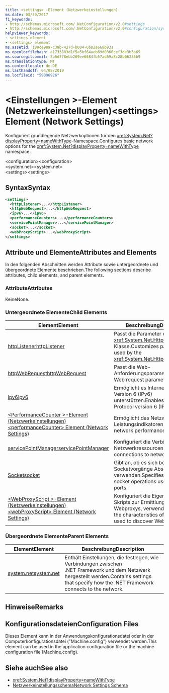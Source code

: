 ```yaml
---
title: <settings> -Element (Netzwerkeinstellungen)
ms.date: 03/30/2017
f1_keywords:
- http://schemas.microsoft.com/.NetConfiguration/v2.0#settings
- http://schemas.microsoft.com/.NetConfiguration/v2.0#configuration/system.net/settings
helpviewer_keywords:
- settings element
- <settings> element
ms.assetid: 189ce989-c39b-427d-b004-6b82a668b931
ms.openlocfilehash: a1733803d1f5a5bf64aeb69d0360cef3de3b3a69
ms.sourcegitcommit: 5b6d778ebb269ee6684fb57ad69a8c28b06235b9
ms.translationtype: MT
ms.contentlocale: de-DE
ms.lasthandoff: 04/08/2019
ms.locfileid: "59096926"
---
```

# <a name="settings-element-network-settings"></a><span data-ttu-id="58fcf-102">\<Einstellungen >-Element (Netzwerkeinstellungen)</span><span class="sxs-lookup"><span data-stu-id="58fcf-102">\<settings> Element (Network Settings)</span></span>
<span data-ttu-id="58fcf-103">Konfiguriert grundlegende Netzwerkoptionen für den <xref:System.Net?displayProperty=nameWithType>-Namespace.</span><span class="sxs-lookup"><span data-stu-id="58fcf-103">Configures basic network options for the <xref:System.Net?displayProperty=nameWithType> namespace.</span></span>  
  
 <span data-ttu-id="58fcf-104">\<configuration></span><span class="sxs-lookup"><span data-stu-id="58fcf-104">\<configuration></span></span>  
<span data-ttu-id="58fcf-105">\<system.net></span><span class="sxs-lookup"><span data-stu-id="58fcf-105">\<system.net></span></span>  
<span data-ttu-id="58fcf-106">\<settings></span><span class="sxs-lookup"><span data-stu-id="58fcf-106">\<settings></span></span>  
  
## <a name="syntax"></a><span data-ttu-id="58fcf-107">Syntax</span><span class="sxs-lookup"><span data-stu-id="58fcf-107">Syntax</span></span>  
  
```xml  
<settings>  
  <httpListener>...</httpListener>  
  <httpWebRequest>...</httpWebRequest>  
  <ipv6>...</ipv6>  
  <performanceCounters>...</performanceCounters>  
  <servicePointManager>...</servicePointManager>  
  <socket>...</socket>  
  <webProxyScript>...</webProxyScript>  
</settings>  
```  
  
## <a name="attributes-and-elements"></a><span data-ttu-id="58fcf-108">Attribute und Elemente</span><span class="sxs-lookup"><span data-stu-id="58fcf-108">Attributes and Elements</span></span>  
 <span data-ttu-id="58fcf-109">In den folgenden Abschnitten werden Attribute sowie untergeordnete und übergeordnete Elemente beschrieben.</span><span class="sxs-lookup"><span data-stu-id="58fcf-109">The following sections describe attributes, child elements, and parent elements.</span></span>  
  
### <a name="attributes"></a><span data-ttu-id="58fcf-110">Attribute</span><span class="sxs-lookup"><span data-stu-id="58fcf-110">Attributes</span></span>  
 <span data-ttu-id="58fcf-111">Keine</span><span class="sxs-lookup"><span data-stu-id="58fcf-111">None.</span></span>  
  
### <a name="child-elements"></a><span data-ttu-id="58fcf-112">Untergeordnete Elemente</span><span class="sxs-lookup"><span data-stu-id="58fcf-112">Child Elements</span></span>  
  
|<span data-ttu-id="58fcf-113">Element</span><span class="sxs-lookup"><span data-stu-id="58fcf-113">Element</span></span>|<span data-ttu-id="58fcf-114">Beschreibung</span><span class="sxs-lookup"><span data-stu-id="58fcf-114">Description</span></span>|  
|-------------|-----------------|  
|[<span data-ttu-id="58fcf-115">httpListener</span><span class="sxs-lookup"><span data-stu-id="58fcf-115">httpListener</span></span>](../../../../../docs/framework/configure-apps/file-schema/network/httplistener-element-network-settings.md)|<span data-ttu-id="58fcf-116">Passt die Parameter ein, die die <xref:System.Net.HttpListener> Klasse.</span><span class="sxs-lookup"><span data-stu-id="58fcf-116">Customizes parameters used by the <xref:System.Net.HttpListener> class.</span></span>|  
|[<span data-ttu-id="58fcf-117">httpWebRequest</span><span class="sxs-lookup"><span data-stu-id="58fcf-117">httpWebRequest</span></span>](../../../../../docs/framework/configure-apps/file-schema/network/httpwebrequest-element-network-settings.md)|<span data-ttu-id="58fcf-118">Passt die Web-Anforderungsparameter.</span><span class="sxs-lookup"><span data-stu-id="58fcf-118">Customizes Web request parameters.</span></span>|  
|[<span data-ttu-id="58fcf-119">ipv6</span><span class="sxs-lookup"><span data-stu-id="58fcf-119">ipv6</span></span>](../../../../../docs/framework/configure-apps/file-schema/network/ipv6-element-network-settings.md)|<span data-ttu-id="58fcf-120">Ermöglicht es Internet Protocol, Version 6 (IPv6) unterstützen.</span><span class="sxs-lookup"><span data-stu-id="58fcf-120">Enables Internet Protocol version 6 (IPv6) support.</span></span>|  
|[<span data-ttu-id="58fcf-121">\<PerformanceCounter >-Element (Netzwerkeinstellungen)</span><span class="sxs-lookup"><span data-stu-id="58fcf-121">\<performanceCounter> Element (Network Settings)</span></span>](../../../../../docs/framework/configure-apps/file-schema/network/performancecounter-element-network-settings.md)|<span data-ttu-id="58fcf-122">Ermöglicht das Netzwerk-Leistungsindikatoren.</span><span class="sxs-lookup"><span data-stu-id="58fcf-122">Enables network performance counters.</span></span>|  
|[<span data-ttu-id="58fcf-123">servicePointManager</span><span class="sxs-lookup"><span data-stu-id="58fcf-123">servicePointManager</span></span>](../../../../../docs/framework/configure-apps/file-schema/network/servicepointmanager-element-network-settings.md)|<span data-ttu-id="58fcf-124">Konfiguriert die Verbindungen mit Netzwerkressourcen.</span><span class="sxs-lookup"><span data-stu-id="58fcf-124">Configures connections to network resources.</span></span>|  
|[<span data-ttu-id="58fcf-125">Socket</span><span class="sxs-lookup"><span data-stu-id="58fcf-125">socket</span></span>](../../../../../docs/framework/configure-apps/file-schema/network/socket-element-network-settings.md)|<span data-ttu-id="58fcf-126">Gibt an, ob es sich bei Socketvorgänge Abschlussports verwenden.</span><span class="sxs-lookup"><span data-stu-id="58fcf-126">Specifies whether socket operations use completion ports.</span></span>|  
|[<span data-ttu-id="58fcf-127">\<WebProxyScript >-Element (Netzwerkeinstellungen)</span><span class="sxs-lookup"><span data-stu-id="58fcf-127">\<webProxyScript> Element (Network Settings)</span></span>](../../../../../docs/framework/configure-apps/file-schema/network/webproxyscript-element-network-settings.md)|<span data-ttu-id="58fcf-128">Konfiguriert die Eigenschaften des Skripts zur Ermittlung von Webproxys, verwendet.</span><span class="sxs-lookup"><span data-stu-id="58fcf-128">Configures the characteristics of the script used to discover Web proxies.</span></span>|  
  
### <a name="parent-elements"></a><span data-ttu-id="58fcf-129">Übergeordnete Elemente</span><span class="sxs-lookup"><span data-stu-id="58fcf-129">Parent Elements</span></span>  
  
|<span data-ttu-id="58fcf-130">Element</span><span class="sxs-lookup"><span data-stu-id="58fcf-130">Element</span></span>|<span data-ttu-id="58fcf-131">Beschreibung</span><span class="sxs-lookup"><span data-stu-id="58fcf-131">Description</span></span>|  
|-------------|-----------------|  
|[<span data-ttu-id="58fcf-132">system.net</span><span class="sxs-lookup"><span data-stu-id="58fcf-132">system.net</span></span>](../../../../../docs/framework/configure-apps/file-schema/network/system-net-element-network-settings.md)|<span data-ttu-id="58fcf-133">Enthält Einstellungen, die festlegen, wie Verbindungen zwischen .NET Framework und dem Netzwerk hergestellt werden.</span><span class="sxs-lookup"><span data-stu-id="58fcf-133">Contains settings that specify how the .NET Framework connects to the network.</span></span>|  
  
## <a name="remarks"></a><span data-ttu-id="58fcf-134">Hinweise</span><span class="sxs-lookup"><span data-stu-id="58fcf-134">Remarks</span></span>  
  
## <a name="configuration-files"></a><span data-ttu-id="58fcf-135">Konfigurationsdateien</span><span class="sxs-lookup"><span data-stu-id="58fcf-135">Configuration Files</span></span>  
 <span data-ttu-id="58fcf-136">Dieses Element kann in der Anwendungskonfigurationsdatei oder in der Computerkonfigurationsdatei ("Machine.config") verwendet werden.</span><span class="sxs-lookup"><span data-stu-id="58fcf-136">This element can be used in the application configuration file or the machine configuration file (Machine.config).</span></span>  
  
## <a name="see-also"></a><span data-ttu-id="58fcf-137">Siehe auch</span><span class="sxs-lookup"><span data-stu-id="58fcf-137">See also</span></span>

- <xref:System.Net?displayProperty=nameWithType>
- [<span data-ttu-id="58fcf-138">Netzwerkeinstellungsschema</span><span class="sxs-lookup"><span data-stu-id="58fcf-138">Network Settings Schema</span></span>](../../../../../docs/framework/configure-apps/file-schema/network/index.md)
